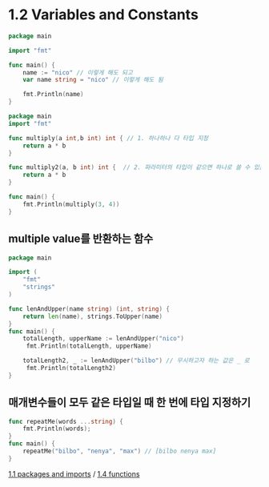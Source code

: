 # 1.2 Variables and Constants

```go
package main

import "fmt"

func main() {
	name := "nico" // 이렇게 해도 되고
    var name string = "nico" // 이렇게 해도 됨

	fmt.Println(name)
}
```

```go
package main
import "fmt"

func multiply(a int,b int) int { // 1. 하나하나 다 타입 지정
	return a * b
}

func multiply2(a, b int) int {  // 2. 파라미터의 타입이 같으면 하나로 쓸 수 있음
	return a * b
}

func main() {
 	fmt.Println(multiply(3, 4))
}
```

## multiple value를 반환하는 함수

```go
package main

import (
	"fmt"
	"strings"
)

func lenAndUpper(name string) (int, string) {
	return len(name), strings.ToUpper(name)
}
func main() {
 	totalLength, upperName := lenAndUpper("nico")
	 fmt.Println(totalLength, upperName)

    totalLength2, _ := lenAndUpper("bilbo") // 무시하고자 하는 값은 _ 로
     fmt.Println(totalLength2)
}
```

## 매개변수들이 모두 같은 타입일 때 한 번에 타입 지정하기

```go
func repeatMe(words ...string) {
	fmt.Println(words);
}
func main() {
 	repeatMe("bilbo", "nenya", "max") // [bilbo nenya max]
}
```

[1.1 packages and imports](1.1.packages-and-imports.md) / [1.4 functions](1.4.functions.md)
